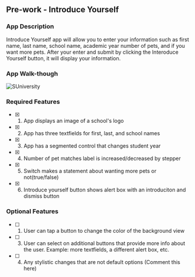 ## Pre-work - Introduce Yourself

### App Description

Introduce Yourself app will allow you to enter your information such as first name, last name, school name, academic year
number of pets, and if you want more pets. After your enter and submit by clicking the Interoduce Yourself button, it will display your information.

### App Walk-though

![SUniversity](https://user-images.githubusercontent.com/46619502/216807387-2a744059-7fae-4904-b712-d8ecc98485d0.gif)

### Required Features

- [x] 1. App displays an image of a school's logo
- [x] 2. App has three textfields for first, last, and school names
- [x] 3. App has a segmented control that changes student year
- [x] 4. Number of pet matches label is increased/decreased by stepper
- [x] 5. Switch makes a statement about wanting more pets or not(true/false) 
- [x] 6. Introduce yourself button shows alert box with an introduciton and dismiss button

### Optional Features

- [ ] 1. User can tap a button to change the color of the background view
- [ ] 3. User can select on additional buttons that provide more info about the user. Example: more textfields, a different alert box, etc.
- [ ] 4. Any stylistic changes that are not default options (Comment this here)

